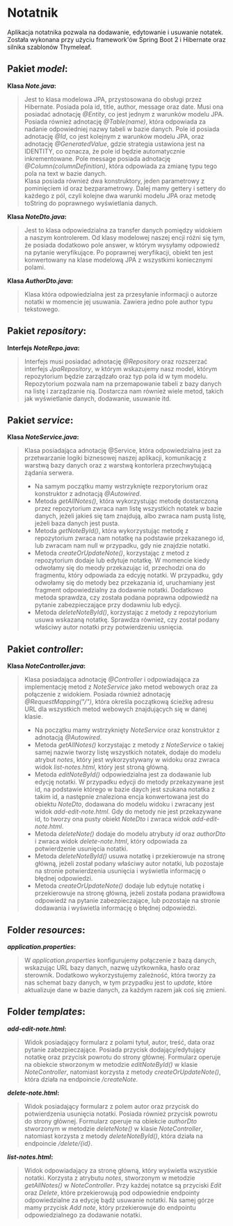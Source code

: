 # Notatnik

Aplikacja notatnika pozwala na dodawanie, edytowanie i usuwanie notatek. Została wykonana przy użyciu framework'ów Spring Boot 2 i Hibernate oraz silnika szablonów Thymeleaf.

## Pakiet _model_:
**Klasa _Note.java_:**  
> Jest to klasa modelowa JPA, przystosowana do obsługi przez Hibernate. Posiada pola id, title, author, message oraz date. Musi ona posiadać adnotację _@Entity_, co jest jednym z warunków modelu JPA. Posiada również adnotację _@Table(name)_, która odpowiada za nadanie odpowiedniej nazwy tabeli w bazie danych. Pole id posiada adnotację _@Id_, co jest kolejnym z warunków modelu JPA, oraz adnotację _@GeneratedValue_, gdzie strategia ustawiona jest na IDENTITY, co oznacza, że pole id będzie automatycznie inkrementowane. Pole message posiada adnotację _@Column(columnDefinition)_, która odpowiada za zmianę typu tego pola na text w bazie danych.  
> Klasa posiada również dwa konstruktory, jeden parametrowy z pominięciem id oraz bezparametrowy. Dalej mamy gettery i settery do każdego z pól, czyli kolejne dwa warunki modelu JPA oraz metodę toString do poprawnego wyświetlania danych.

**Klasa _NoteDto.java_:**
> Jest to klasa odpowiedzialna za transfer danych pomiędzy widokiem a naszym kontrolerem. Od klasy modelowej naszej encji różni się tym, że posiada dodatkowo pole answer, w którym wysyłamy odpowiedź na pytanie weryfikujące. Po poprawnej weryfikacji, obiekt ten jest konwertowany na klase modelową JPA z wszystkimi koniecznymi polami.

**Klasa _AuthorDto.java_:**
> Klasa która odpowiedzialna jest za przesyłanie informacji o autorze notatki w momencie jej usuwania. Zawiera jedno pole author typu tekstowego.

## Pakiet _repository_:
**Interfejs _NoteRepo.java_:**
> Interfejs musi posiadać adnotację _@Repository_ oraz rozszerzać interfejs _JpaRepository_, w którym wskazujemy nasz model, którym repozytorium będzie zarządzało oraz typ pola id w tym modelu. Repozytorium pozwala nam na przemapowanie tabeli z bazy danych na listę i zarządzanie nią. Dostarcza nam również wiele metod, takich jak wyświetlanie danych, dodawanie, usuwanie itd.

## Pakiet _service_:
**Klasa _NoteService.java_:**
> Klasa posiadająca adnotację @Service, która odpowiedzialna jest za przetwarzanie logiki biznesowej naszej aplikacji, komunikację z warstwą bazy danych oraz z warstwą kontorlera przechwytującą żądania serwera.
> - Na samym początku mamy wstrzyknięte rezporytorium oraz konstruktor z adnotacją _@Autowired_.
> - Metoda _getAllNotes()_, która wykorzystując metodę dostarczoną przez repozytorium zwraca nam listę wszystkich notatek w bazie danych, jeżeli jakieś się tam znajdują, albo zwraca nam pustą listę, jeżeli baza danych jest pusta.
> - Metoda _getNoteById()_, która wykorzystując metodę z repozytorium zwraca nam notatkę na podstawie przekazanego id, lub zwracam nam null w przypadku, gdy nie znajdzie notatki.
> - Metoda _createOrUpdateNote()_, korzystając z metod z repozytorium dodaje lub edytuje notatkę. W momencie kiedy odwołamy się do meody przekazując id, przechodzi ona do fragmentu, który odpowiada za edcyję notatki. W przypadku, gdy odwołamy się do metody bez przekazania id, uruchamiany jest fragment odpowiedzialny za dodawnie notatki. Dodatkowo metoda sprawdza, czy została podana poprawna odpowiedź na pytanie zabezpieczające przy dodawniu lub edycji.
> - Metoda _deleteNoteById()_, korzystając z metody z repozytorium usuwa wskazaną notatkę. Sprawdza również, czy został podany właściwy autor notatki przy potwierdzeniu usnięcia.

## Pakiet _controller_:
**Klasa _NoteController.java_:**
> Klasa posiadająca adnotację _@Controller_ i odpowiadająca za implementację metod z _NoteService_ jako metod webowych oraz za połączenie z widokiem. Posiada również adnotację _@RequestMapping("/")_, która określa początkową ścieżkę adresu URL dla wszystkich metod webowych znajdujących się w danej klasie.
> - Na początku mamy wstrzyknięty _NoteService_ oraz konstruktor z adnotacją _@Autowired_.
> - Metoda _getAllNotes()_ korzystając z metody z _NoteService_ o takiej samej nazwie tworzy listę wszystkich notatek, dodaje do modelu atrybut _notes_, który jest wykorzystywany w widoku oraz zwraca widok _list-notes.html_, który jest stroną główną.
> - Metoda _editNoteById()_ odpowiedzialna jest za dodawanie lub edycję notatki. W przypadku edycji do metody przekazywane jest id, na podstawie którego w bazie daych jest szukana notatka z takim id, a następnie znaleziona encja konwertowana jest do obiektu _NoteDto_, dodawana do modelu widoku i zwracany jest widok _add-edit-note.html_. Gdy do metody nie jest przekazywane id, to tworzy ona pusty obiekt _NoteDto_ i zwraca widok _add-edit-note.html_.
> - Metoda _deleteNote()_ dodaje do modelu atrybuty _id_ oraz _authorDto_ i zwraca widok _delete-note.html_, który odpowiada za potwierdzenie usunięcia notatki.
> - Metoda _deleteNoteById()_ usuwa notatkę i przekierowuje na stronę główną, jeżeli został podany właściwy autor notatki, lub pozostaje na stronie potwierdzenia usunięcia i wyświetla informację o błędnej odpowiedzi.
> - Metoda _createOrUpdateNote()_ dodaje lub edytuje notatkę i przekierowuje na stronę główną, jeżeli została podana prawidłowa odpowiedź na pytanie zabezpieczające, lub pozostaje na stronie dodawania i wyświetla informację o błędnej odpowiedzi.

## Folder _resources_:
**_application.properties_:**
> W _application.properties_ konfigurujemy połączenie z bazą danych, wskazując URL bazy danych, nazwę użytkownika, hasło oraz sterownik. Dodatkowo wykorzystujemy zależność, która tworzy za nas schemat bazy danych, w tym przypadku jest to _update_, które aktualizuje dane w bazie danych, za każdym razem jak coś się zmieni.

## Folder _templates_:
**_add-edit-note.html_:**
> Widok posiadający formularz z polami tytuł, autor, treść, data oraz pytanie zabezpieczające. Posiada przycisk dodający/edytujący notatkę oraz przycisk powrotu do strony głównej. Formularz operuje na obiekcie stworzonym w metodzie _editNoteById()_ w klasie _NoteController_, natomiast korzysta z metody _createOrUpdateNote()_, która działa na endpoincie _/createNote_.

**_delete-note.html_:**
> Widok posiadający formularz z polem autor oraz przycisk do potwierdzenia usunięcia notatki. Posiada również przycisk powrotu do strony głównej. Formularz operuje na obiekcie _authorDto_ stworzonym w metodzie _deleteNote()_ w klasie _NoteController_, natomiast korzysta z metody _deleteNoteById()_, która działa na endpoincie _/delete/{id}_.

**_list-notes.html_:**
> Widok odpowiadający za stronę główną, który wyświetla wszystkie notatki. Korzysta z atrybutu _notes_, stworzonym w metodzie _getAllNotes()_ w _NoteController_. Przy każdej notatce są przyciski _Edit_ oraz _Delete_, które przekierowują pod odpowiednie endpointy odpowiedzialne za edycję bądź usuwanie notatki. Na samej górze mamy przycisk _Add note_, który przekierowuje do endpointu odpowiedzialnego za dodawanie notatki.
